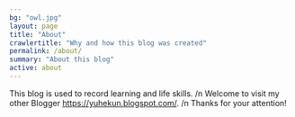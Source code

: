 ```yaml
---
bg: "owl.jpg"
layout: page
title: "About"
crawlertitle: "Why and how this blog was created"
permalink: /about/
summary: "About this blog"
active: about
---
```


This blog is used to record learning and life skills. /n
Welcome to visit my other Blogger <https://yuhekun.blogspot.com/>. /n
Thanks for your attention! 

